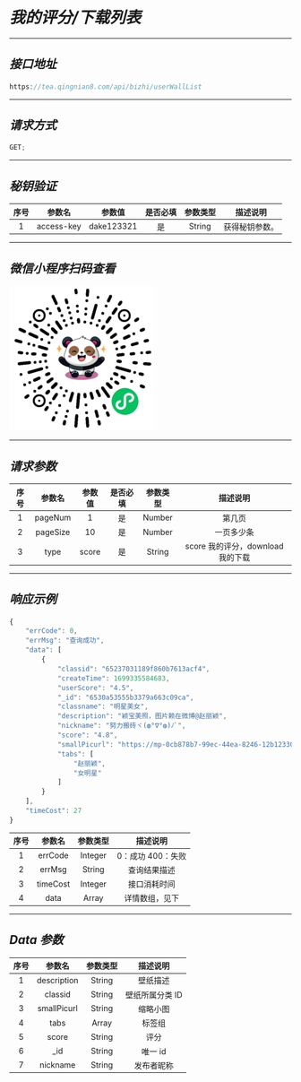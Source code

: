 # **_我的评分/下载列表_**

---

## **_接口地址_**

```js
https://tea.qingnian8.com/api/bizhi/userWallList
```

---

## **_请求方式_**

```ts
GET;
```

---

## **_秘钥验证_**

| 序号 |   参数名   |   参数值   | 是否必填 | 参数类型 |    描述说明    |
| :--: | :--------: | :--------: | :------: | :------: | :------------: |
|  1   | access-key | dake123321 |    是    |  String  | 获得秘钥参数。 |

---

## **_微信小程序扫码查看_**

![壁纸接口](../public/images/pandow.jpg)

---

## **_请求参数_**

| 序号 |  参数名  | 参数值 | 是否必填 | 参数类型 |             描述说明              |
| :--: | :------: | :----: | :------: | :------: | :-------------------------------: |
|  1   | pageNum  |   1    |    是    |  Number  |              第几页               |
|  2   | pageSize |   10   |    是    |  Number  |            一页多少条             |
|  3   |   type   | score  |    是    |  String  | score 我的评分，download 我的下载 |

---

## **_响应示例_**

```ts
{
	"errCode": 0,
	"errMsg": "查询成功",
	"data": [
		{
			"classid": "65237031189f860b7613acf4",
			"createTime": 1699335584683,
			"userScore": "4.5",
			"_id": "6530a53555b3379a663c09ca",
			"classname": "明星美女",
			"description": "颖宝美照，图片赖在微博@赵丽颖",
			"nickname": "努力搬砖ヾ(◍°∇°◍)ﾉﾞ",
			"score": "4.8",
			"smallPicurl": "https://mp-0cb878b7-99ec-44ea-8246-12b123304b05.cdn.bspapp.com/xxmBizhi/20231019/1697686630672_1_small.webp",
			"tabs": [
				"赵丽颖",
				"女明星"
			]
		}
	],
	"timeCost": 27
}
```

| 序号 |  参数名  | 参数类型 |     描述说明      |
| :--: | :------: | :------: | :---------------: |
|  1   | errCode  | Integer  | 0：成功 400：失败 |
|  2   |  errMsg  |  String  |   查询结果描述    |
|  3   | timeCost | Integer  |   接口消耗时间    |
|  4   |   data   |  Array   |  详情数组，见下   |

---

## **_Data 参数_**

| 序号 |   参数名    | 参数类型 |    描述说明     |
| :--: | :---------: | :------: | :-------------: |
|  1   | description |  String  |    壁纸描述     |
|  2   |   classid   |  String  | 壁纸所属分类 ID |
|  3   | smallPicurl |  String  |    缩略小图     |
|  4   |    tabs     |  Array   |     标签组      |
|  5   |    score    |  String  |      评分       |
|  6   |    \_id     |  String  |     唯一 id     |
|  7   |  nickname   |  String  |   发布者昵称    |
